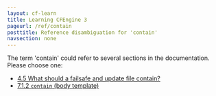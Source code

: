 ```yaml
---
layout: cf-learn
title: Learning CFEngine 3
pageurl: /ref/contain
posttitle: Reference disambiguation for 'contain'
navsection: none
---
```


The term 'contain' could refer to several sections in the documentation. Please choose one:

- [4.5 What should a failsafe and update file contain?](https://cfengine.com/manuals/cf3-reference.html#What-should-a-failsafe-or-update-file-contain)
- [7.1.2 <code>contain</code> (body template)](https://cfengine.com/manuals/cf3-reference.html#contain-in-commands)
